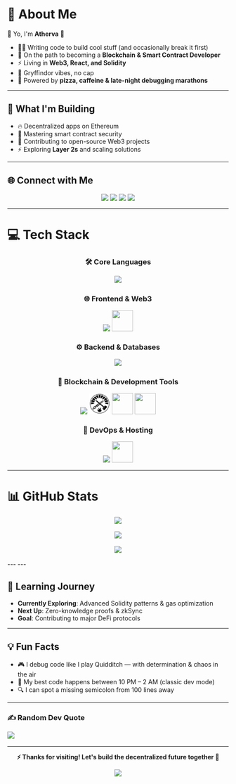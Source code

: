 # 💫 About Me
👋 Yo, I'm **Atherva** 🦇  
- 🧑‍💻 Writing code to build cool stuff (and occasionally break it first)  
- 🔗 On the path to becoming a **Blockchain & Smart Contract Developer**  
- ⚡ Living in **Web3, React, and Solidity**  
- 🦁 Gryffindor vibes, no cap  
- 🍕 Powered by **pizza, caffeine & late-night debugging marathons**  

---

## 🚀 What I'm Building
- 🔥 Decentralized apps on Ethereum  
- 🔐 Mastering smart contract security  
- 🌟 Contributing to open-source Web3 projects  
- ⚡ Exploring **Layer 2s** and scaling solutions  

---

## 🌐 Connect with Me
<p align="center">
<a href="https://www.instagram.com/atherva_innit/"><img src="https://img.shields.io/badge/Instagram-%23E4405F?style=for-the-badge&logo=Instagram&logoColor=white"></a>
<a href="https://www.linkedin.com/in/atherva-salunke-5ba508299/"><img src="https://img.shields.io/badge/LinkedIn-%230077B5?style=for-the-badge&logo=linkedin&logoColor=white"></a>
<a href="https://x.com/ATsTweeting"><img src="https://img.shields.io/badge/Twitter-black?style=for-the-badge&logo=X&logoColor=white"></a>
<a href="mailto:athervasalunke1805@gmail.com"><img src="https://img.shields.io/badge/Email-D14836?style=for-the-badge&logo=gmail&logoColor=white"></a>
</p>

---

# 💻 Tech Stack  

<div align="center">

### 🛠 Core Languages  
<img src="https://skillicons.dev/icons?i=solidity,js,ts,py,c" />

### 🌐 Frontend & Web3  
<img src="https://skillicons.dev/icons?i=react,remix,html,css" />
<img src="https://cdn.jsdelivr.net/gh/devicons/devicon/icons/web3js/web3js-original.svg" width="48" height="48" />

### ⚙️ Backend & Databases  
<img src="https://skillicons.dev/icons?i=nodejs,express,mysql,mongodb,supabase" />

### 🔗 Blockchain & Development Tools  
<img src="https://skillicons.dev/icons?i=ethereum" />
<img src="https://github.com/foundry-rs/foundry/blob/master/.github/logo.png" width="48" height="48" />
<img src="https://avatars.githubusercontent.com/u/22263829?s=200&v=4" width="48" height="48" />
<img src="https://trufflesuite.com/img/truffle-logo-dark.svg" width="48" height="48" />

### 🚀 DevOps & Hosting  
<img src="https://skillicons.dev/icons?i=vercel,netlify,firebase,git" />
<img src="https://render.com/images/render-logo.svg" width="48" height="48" />

</div>

---
# 📊 GitHub Stats
<div align="center">
  
![](https://github-readme-stats.vercel.app/api?username=AtWritesProg&theme=shadow_green&hide_border=false&include_all_commits=false&count_private=false)  

![](https://nirzak-streak-stats.vercel.app/?user=AtWritesProg&theme=shadow_green&hide_border=false)  

![](https://github-readme-stats.vercel.app/api/top-langs/?username=AtWritesProg&theme=shadow_green&hide_border=false&include_all_commits=false&count_private=false&layout=compact)  

</div>
---
---

## 🌱 Learning Journey
- **Currently Exploring**: Advanced Solidity patterns & gas optimization  
- **Next Up**: Zero-knowledge proofs & zkSync  
- **Goal**: Contributing to major DeFi protocols  

---

## 💡 Fun Facts
- 🎮 I debug code like I play Quidditch — with determination & chaos in the air  
- 🌙 My best code happens between 10 PM – 2 AM (classic dev mode)  
- 🔍 I can spot a missing semicolon from 100 lines away  

---

### ✍️ Random Dev Quote
![](https://quotes-github-readme.vercel.app/api?type=horizontal&theme=radical)  

---

<div align="center">

**⚡ Thanks for visiting! Let's build the decentralized future together 🚀**  

[![](https://visitcount.itsvg.in/api?id=AtWritesProg&icon=0&color=0)](https://visitcount.itsvg.in)  

</div>
